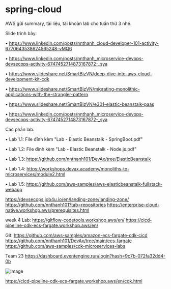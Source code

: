 # spring-cloud

AWS gửi summary, tài liệu, tài khoản lab cho tuần thứ 3 nhé. 

Slide trình bày:

•       https://www.linkedin.com/posts/nnthanh_cloud-developer-101-activity-6770643538624565248-vMQ6 

•       https://www.linkedin.com/posts/nnthanh_microservice-devops-devsecops-activity-6747452714873167872-_sya 

•       https://www.slideshare.net/SmartBizVN/deep-dive-into-aws-cloud-development-kit-cdk 

•       https://www.slideshare.net/SmartBizVN/migrating-monolithic-applications-with-the-strangler-pattern 

•       https://www.slideshare.net/SmartBizVN/e301-elastic-beanstalk-paas 

•       https://www.linkedin.com/posts/nnthanh_microservice-devops-devsecops-activity-6747452714873167872-_sya 

Các phần lab:

•       Lab 1.1: File đính kèm "Lab - Elastic Beanstalk - SpringBoot.pdf"

•       Lab 1.2: File đính kèm "Lab - Elastic Beanstalk - Node.js.pdf"

•       Lab 1.3: https://github.com/nnthanh101/DevAx/tree/ElasticBeanstalk 

•       Lab 1.4: https://workshops.devax.academy/monoliths-to-microservices/module2.html 

•       Lab 1.5: https://github.com/aws-samples/aws-elasticbeanstalk-fullstack-webapp

https://devsecops.job4u.io/en/landing-zone/landing-zone/
https://github.com/nnthanh101?tab=repositories
https://enterprise-cloud-native.workshop.aws/prerequisites.html

week 4
Lab:
https://gitflow-codetools.workshop.aws/en/ 
https://cicd-pipeline-cdk-ecs-fargate.workshop.aws/en/ 

Git:
https://github.com/aws-samples/amazon-ecs-fargate-cdk-cicd
https://github.com/nnthanh101/DevAx/tree/main/ecs-fargate
https://github.com/aws-samples/cdk-microservices-labs


Team 23	https://dashboard.eventengine.run/login?hash=9c7b-072fa32dd4-0b

![image](https://user-images.githubusercontent.com/11538195/118352983-92ee3400-b58e-11eb-8e38-5521c89fd481.png)

https://cicd-pipeline-cdk-ecs-fargate.workshop.aws/en/cdk.html



